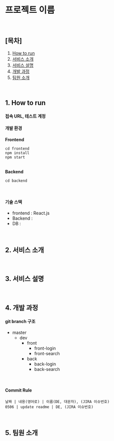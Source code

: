 <h1>프로젝트 이름</h1>

<br/>

<h2>[목차]</h2>

1. [How to run](##1.-how-to-run)
2. [서비스 소개](##2.-서비스-소개)
3. [서비스 설명](##3.-서비스-설명)
4. [개발 과정](##4.-개발-과정)
5. [팀원 소개](##5.-팀원-소개)

<br/>

## 1. How to run

<h4>접속 URL, 테스트 계정</h4>



<h4>개발 환경</h4>

**Frontend**

```
cd frontend
npm install
npm start
```

<br/>**Backend**

```
cd backend
```

<br/>

<h4>기술 스택</h4>

* frontend : React.js
* Backend :
* DB : 

<br/>

## 2. 서비스 소개

<br/>

## 3. 서비스 설명

<br/>

## 4. 개발 과정

<h4>git branch 구조</h4>

* master
  * dev
    * front
      * front-login
      * front-search
    * back
      * back-login
      * back-search

<br/>

<h4>Commit Rule</h4>

```
날짜 | 내용(영어로) | 이름(DE, 대문자), (JIRA 이슈번호)
0506 | update readme | DE, (JIRA 이슈번호)
```

<br/>

## 5. 팀원 소개

<br/>